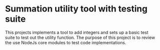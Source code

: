 # Summation utility tool with testing suite
This projects implements a tool to add integers and sets up a basic test suite to test out the utility function. The purpose of this project is to review the use NodeJs core modules to test code implementations.

